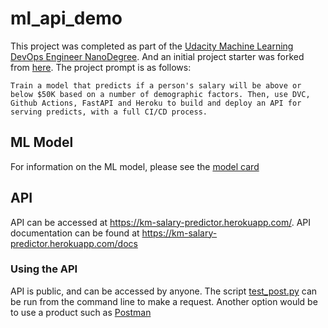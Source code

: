 # ml_api_demo


This project was completed as part of the [Udacity Machine Learning DevOps Engineer NanoDegree](https://www.udacity.com/course/machine-learning-dev-ops-engineer-nanodegree--nd0821). And an initial project starter was forked from [here](https://github.com/udacity/nd0821-c3-starter-code-master). The project prompt is as follows:

```
Train a model that predicts if a person's salary will be above or below $50K based on a number of demographic factors. Then, use DVC, Github Actions, FastAPI and Heroku to build and deploy an API for serving predicts, with a full CI/CD process.
```


## ML Model

For information on the ML model, please see the [model card](https://github.com/kevinpmcgee14/ml_api_demo/blob/master/model/model_card.md)

## API

API can be accessed at https://km-salary-predictor.herokuapp.com/. API documentation can be found at  https://km-salary-predictor.herokuapp.com/docs

### Using the API

API is public, and can be accessed by anyone. The script [test_post.py](https://github.com/kevinpmcgee14/ml_api_demo/blob/master/test_post.py) can be run from the command line to make a request. Another option would be to use a product such as [Postman](https://www.postman.com/)